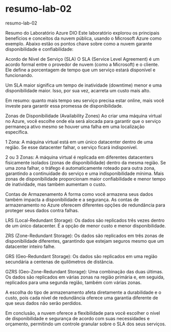 # resumo-lab-02
resumo-lab-02


Resumo do Laboratório Azure DIO
Este laboratório explorou os principais benefícios e conceitos da nuvem pública, usando o Microsoft Azure como exemplo. Abaixo estão os pontos chave sobre como a nuvem garante disponibilidade e confiabilidade:

Acordo de Nível de Serviço (SLA)
O SLA (Service Level Agreement) é um acordo formal entre o provedor de nuvem (como a Microsoft) e o cliente. Ele define a porcentagem de tempo que um serviço estará disponível e funcionando.

Um SLA maior significa um tempo de inatividade (downtime) menor e uma disponibilidade maior. Isso, por sua vez, acarreta um custo mais alto.

Em resumo: quanto mais tempo seu serviço precisa estar online, mais você investe para garantir essa promessa de disponibilidade.

Zonas de Disponibilidade (Availability Zones)
Ao criar uma máquina virtual no Azure, você escolhe onde ela será alocada para garantir que o serviço permaneça ativo mesmo se houver uma falha em uma localização específica.

1 Zona: A máquina virtual está em um único datacenter dentro de uma região. Se esse datacenter falhar, o serviço ficará indisponível.

2 ou 3 Zonas: A máquina virtual é replicada em diferentes datacenters fisicamente isolados (zonas de disponibilidade) dentro da mesma região. Se uma zona falhar, o tráfego é automaticamente roteado para outra zona, garantindo a continuidade do serviço e uma indisponibilidade mínima. Mais zonas de disponibilidade proporcionam maior confiabilidade e menor tempo de inatividade, mas também aumentam o custo.

Contas de Armazenamento
A forma como você armazena seus dados também impacta a disponibilidade e a segurança. As contas de armazenamento no Azure oferecem diferentes opções de redundância para proteger seus dados contra falhas.

LRS (Local-Redundant Storage): Os dados são replicados três vezes dentro de um único datacenter. É a opção de menor custo e menor disponibilidade.

ZRS (Zone-Redundant Storage): Os dados são replicados em três zonas de disponibilidade diferentes, garantindo que estejam seguros mesmo que um datacenter inteiro falhe.

GRS (Geo-Redundant Storage): Os dados são replicados em uma região secundária a centenas de quilômetros de distância.

GZRS (Geo-Zone-Redundant Storage): Uma combinação das duas últimas. Os dados são replicados em várias zonas na região primária e, em seguida, replicados para uma segunda região, também com várias zonas.

A escolha do tipo de armazenamento afeta diretamente a durabilidade e o custo, pois cada nível de redundância oferece uma garantia diferente de que seus dados não serão perdidos.

Em conclusão, a nuvem oferece a flexibilidade para você escolher o nível de disponibilidade e segurança de acordo com suas necessidades e orçamento, permitindo um controle granular sobre o SLA dos seus serviços.

